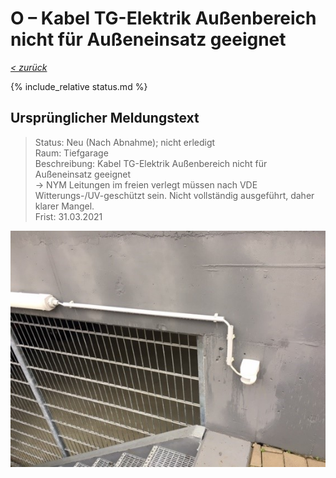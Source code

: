 # O &ndash; Kabel TG-Elektrik Außenbereich nicht für Außeneinsatz geeignet

_[&lt; zurück](../../index.md)_

{% include_relative status.md %}

## Ursprünglicher Meldungstext

> Status: Neu (Nach Abnahme); nicht erledigt\
> Raum: Tiefgarage\
> Beschreibung: Kabel TG-Elektrik Außenbereich nicht für Außeneinsatz geeignet\
> -> NYM Leitungen im freien verlegt müssen nach VDE Witterungs-/UV-geschützt sein. Nicht vollständig ausgeführt, daher klarer Mangel.\
> Frist: 31.03.2021


![](Meldung.jpg)